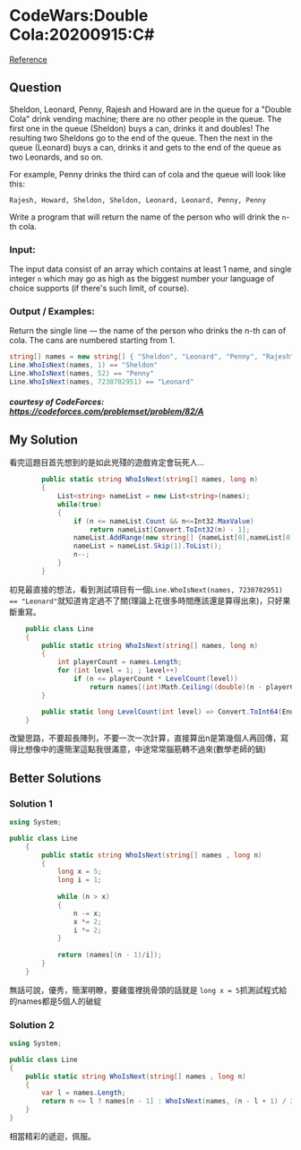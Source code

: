 # CodeWars:Double Cola:20200915:C#

[Reference](https://www.codewars.com/kata/551dd1f424b7a4cdae0001f0)



## Question

Sheldon, Leonard, Penny, Rajesh and Howard are in the queue for a "Double Cola" drink vending machine; there are no other people in the queue. The first one in the queue (Sheldon) buys a can, drinks it and doubles! The resulting two Sheldons go to the end of the queue. Then the next in the queue (Leonard) buys a can, drinks it and gets to the end of the queue as two Leonards, and so on.

For example, Penny drinks the third can of cola and the queue will look like this:

```
Rajesh, Howard, Sheldon, Sheldon, Leonard, Leonard, Penny, Penny
```

Write a program that will return the name of the person who will drink the `n`-th cola.

### Input:

The input data consist of an array which contains at least 1 name, and single integer `n` which may go as high as the biggest number your language of choice supports (if there's such limit, of course).

### Output / Examples:

Return the single line — the name of the person who drinks the n-th can of cola. The cans are numbered starting from 1.

```csharp
string[] names = new string[] { "Sheldon", "Leonard", "Penny", "Rajesh", "Howard" };
Line.WhoIsNext(names, 1) == "Sheldon"
Line.WhoIsNext(names, 52) == "Penny"
Line.WhoIsNext(names, 7230702951) == "Leonard"
```

##### courtesy of CodeForces: https://codeforces.com/problemset/problem/82/A



## My Solution

看完這題目首先想到的是如此兇殘的遊戲肯定會玩死人...





```C#
        public static string WhoIsNext(string[] names, long n)
        {
            List<string> nameList = new List<string>(names);
            while(true)
            {
                if (n <= nameList.Count && n<=Int32.MaxValue)
                    return nameList[Convert.ToInt32(n) - 1];
                nameList.AddRange(new string[] {nameList[0],nameList[0]});
                nameList = nameList.Skip(1).ToList();
                n--;
            }
        }
```

初見最直接的想法，看到測試項目有一個`Line.WhoIsNext(names, 7230702951) == "Leonard"`就知道肯定過不了關(理論上花很多時間應該還是算得出來)，只好果斷重寫。

```C#
    public class Line
    {
        public static string WhoIsNext(string[] names, long n)
        {
            int playerCount = names.Length;
            for (int level = 1; ; level++)
                if (n <= playerCount * LevelCount(level))
                    return names[(int)Math.Ceiling((double)(n - playerCount * LevelCount(level - 1)) / Math.Pow(2, level - 1)) - 1];
        }

        public static long LevelCount(int level) => Convert.ToInt64(Enumerable.Range(0, level).Select(num => Math.Pow(2, num)).Sum());
    }
```

改變思路，不要超長陣列，不要一次一次計算，直接算出n是第幾個人再回傳，寫得比想像中的還簡潔這點我很滿意，中途常常腦筋轉不過來(數學老師的鍋)



## Better Solutions



### Solution 1

```C#
using System;

public class Line
    {
        public static string WhoIsNext(string[] names , long n)
        { 
            long x = 5;
            long i = 1;
  
            while (n > x)
            {
                n -= x;
                x *= 2;
                i *= 2;
            }
            
            return (names[(n - 1)/i]);
        }
    }
```

無話可說，優秀，簡潔明瞭，要雞蛋裡挑骨頭的話就是 `long x = 5`抓測試程式給的names都是5個人的破綻



### Solution 2

```C#
using System;

public class Line
{
    public static string WhoIsNext(string[] names , long n)
    {
        var l = names.Length;
        return n <= l ? names[n - 1] : WhoIsNext(names, (n - l + 1) / 2);
    }
}
```

相當精彩的遞迴，佩服。